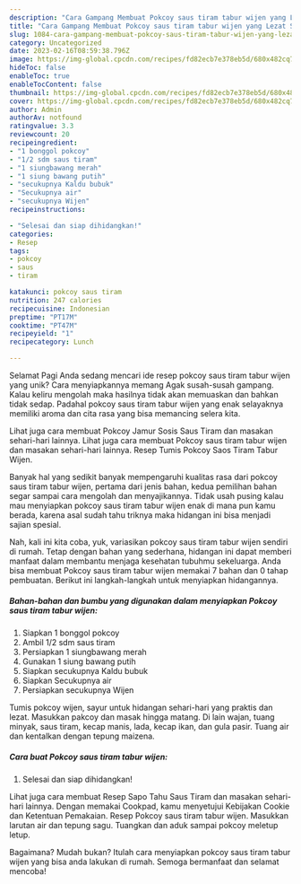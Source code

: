 ```yaml
---
description: "Cara Gampang Membuat Pokcoy saus tiram tabur wijen yang Lezat Sekali, Sempurna"
title: "Cara Gampang Membuat Pokcoy saus tiram tabur wijen yang Lezat Sekali, Sempurna"
slug: 1084-cara-gampang-membuat-pokcoy-saus-tiram-tabur-wijen-yang-lezat-sekali-sempurna
category: Uncategorized
date: 2023-02-16T08:59:38.796Z
image: https://img-global.cpcdn.com/recipes/fd82ecb7e378eb5d/680x482cq70/pokcoy-saus-tiram-tabur-wijen-foto-resep-utama.jpg
hideToc: false
enableToc: true
enableTocContent: false
thumbnail: https://img-global.cpcdn.com/recipes/fd82ecb7e378eb5d/680x482cq70/pokcoy-saus-tiram-tabur-wijen-foto-resep-utama.jpg
cover: https://img-global.cpcdn.com/recipes/fd82ecb7e378eb5d/680x482cq70/pokcoy-saus-tiram-tabur-wijen-foto-resep-utama.jpg
author: Admin
authorAv: notfound
ratingvalue: 3.3
reviewcount: 20
recipeingredient:
- "1 bonggol pokcoy"
- "1/2 sdm saus tiram"
- "1 siungbawang merah"
- "1 siung bawang putih"
- "secukupnya Kaldu bubuk"
- "Secukupnya air"
- "secukupnya Wijen"
recipeinstructions:

- "Selesai dan siap dihidangkan!"
categories:
- Resep
tags:
- pokcoy
- saus
- tiram

katakunci: pokcoy saus tiram 
nutrition: 247 calories
recipecuisine: Indonesian
preptime: "PT17M"
cooktime: "PT47M"
recipeyield: "1"
recipecategory: Lunch

---
```



Selamat Pagi Anda sedang mencari ide resep pokcoy saus tiram tabur wijen yang unik? Cara menyiapkannya memang Agak susah-susah gampang. Kalau keliru mengolah maka hasilnya tidak akan memuaskan dan bahkan tidak sedap. Padahal pokcoy saus tiram tabur wijen yang enak selayaknya memiliki aroma dan cita rasa yang bisa memancing selera kita.


Lihat juga cara membuat Pokcoy Jamur Sosis Saus Tiram dan masakan sehari-hari lainnya. Lihat juga cara membuat Pokcoy saus tiram tabur wijen dan masakan sehari-hari lainnya. Resep Tumis Pokcoy Saos Tiram Tabur Wijen.

Banyak hal yang sedikit banyak mempengaruhi kualitas rasa dari pokcoy saus tiram tabur wijen, pertama dari jenis bahan, kedua pemilihan bahan segar sampai cara mengolah dan menyajikannya. Tidak usah pusing kalau mau menyiapkan pokcoy saus tiram tabur wijen enak di mana pun kamu berada, karena asal sudah tahu triknya maka hidangan ini bisa menjadi sajian spesial.


Nah, kali ini kita coba, yuk, variasikan pokcoy saus tiram tabur wijen sendiri di rumah. Tetap dengan bahan yang sederhana, hidangan ini dapat memberi manfaat dalam membantu menjaga kesehatan tubuhmu sekeluarga. Anda bisa membuat Pokcoy saus tiram tabur wijen memakai 7 bahan dan 0 tahap pembuatan. Berikut ini langkah-langkah untuk menyiapkan hidangannya.

<!--inarticleads1-->

##### Bahan-bahan dan bumbu yang digunakan dalam menyiapkan Pokcoy saus tiram tabur wijen:

1. Siapkan 1 bonggol pokcoy
1. Ambil 1/2 sdm saus tiram
1. Persiapkan 1 siungbawang merah
1. Gunakan 1 siung bawang putih
1. Siapkan secukupnya Kaldu bubuk
1. Siapkan Secukupnya air
1. Persiapkan secukupnya Wijen


Tumis pokcoy wijen, sayur untuk hidangan sehari-hari yang praktis dan lezat. Masukkan pakcoy dan masak hingga matang. Di lain wajan, tuang minyak, saus tiram, kecap manis, lada, kecap ikan, dan gula pasir. Tuang air dan kentalkan dengan tepung maizena. 

<!--inarticleads2-->

##### Cara buat Pokcoy saus tiram tabur wijen:


1. Selesai dan siap dihidangkan!

Lihat juga cara membuat Resep Sapo Tahu Saus Tiram dan masakan sehari-hari lainnya. Dengan memakai Cookpad, kamu menyetujui Kebijakan Cookie dan Ketentuan Pemakaian. Resep Pokcoy saus tiram tabur wijen. Masukkan larutan air dan tepung sagu. Tuangkan dan aduk sampai pokcoy meletup letup. 

Bagaimana? Mudah bukan? Itulah cara menyiapkan pokcoy saus tiram tabur wijen yang bisa anda lakukan di rumah. Semoga bermanfaat dan selamat mencoba!
